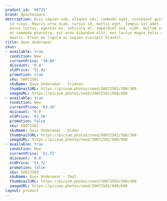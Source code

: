 ```yaml
---
product_id: '00725'
brand: Apachespace
description: Duis sapien sem, aliquet nec, commodo eget, consequat quis, neque. Quisque
  id risus. Mauris urna diam, cursus id, mattis eget, tempus sit amet, risus. Cras
  purus lectus, egestas eu, vehicula at, imperdiet sed, nibh. Nullam varius, turpis
  et commodo pharetra, est eros bibendum elit, nec luctus magna felis sollicitudin
  mauris. Proin eu ligula ac sapien suscipit blandit.
title: Quux Underwear
skus:
- available: true
  condition: New
  currentPrice: '30.66'
  discount: '0.4'
  oldPrice: '51.42'
  promotion: true
  sku: S0072501
  skuName: Quux Underwear - Crimson
  thumbnailURL: https://picsum.photos/seed/S0072501/300/300
  imageURL: https://picsum.photos/seed/S0072501/600/600
- available: true
  condition: New
  currentPrice: '63.36'
  discount: '0.0'
  oldPrice: '63.36'
  promotion: false
  sku: S0072502
  skuName: Quux Underwear - Olden
  thumbnailURL: https://picsum.photos/seed/S0072502/300/300
  imageURL: https://picsum.photos/seed/S0072502/600/600
- available: true
  condition: New
  currentPrice: '51.72'
  discount: '0.0'
  oldPrice: '51.72'
  promotion: false
  sku: S0072503
  skuName: Quux Underwear - Teal
  thumbnailURL: https://picsum.photos/seed/S0072503/300/300
  imageURL: https://picsum.photos/seed/S0072503/600/600
layout: product
---
```

